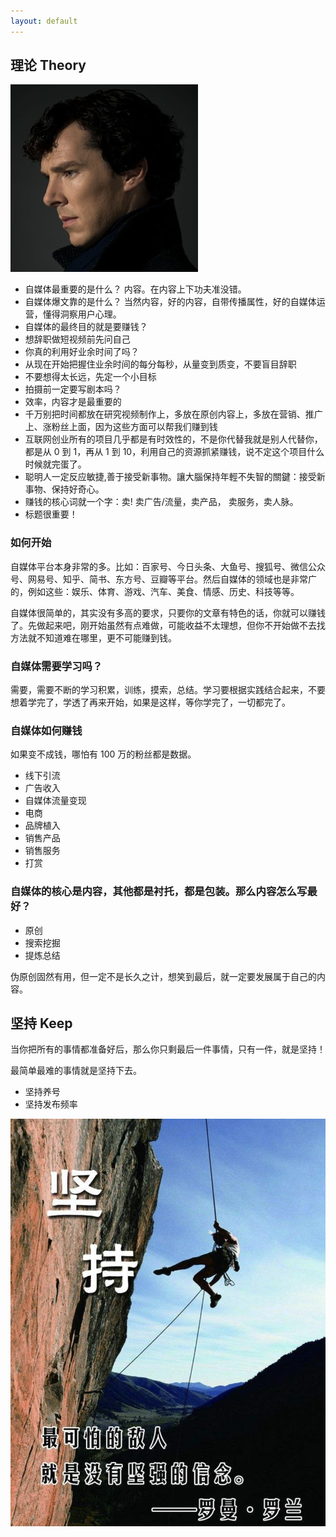 ```yaml
---
layout: default
---
```


## <span id="theory">理论 Theory</span>

<img class="profile-picture" src="sherlock.jpg">

- 自媒体最重要的是什么？ 内容。在内容上下功夫准没错。
- 自媒体爆文靠的是什么？ 当然内容，好的内容，自带传播属性，好的自媒体运营，懂得洞察用户心理。
- 自媒体的最终目的就是要赚钱？
- 想辞职做短视频前先问自己
- 你真的利用好业余时间了吗？
- 从现在开始把握住业余时间的每分每秒，从量变到质变，不要盲目辞职
- 不要想得太长远，先定一个小目标
- 拍摄前一定要写剧本吗？
- 效率，内容才是最重要的
- 千万别把时间都放在研究视频制作上，多放在原创内容上，多放在营销、推广上、涨粉丝上面，因为这些方面可以帮我们赚到钱
- 互联网创业所有的项目几乎都是有时效性的，不是你代替我就是别人代替你，都是从 0 到 1，再从 1 到 10，利用自己的资源抓紧赚钱，说不定这个项目什么时候就完蛋了。
- 聪明人一定反应敏捷,善于接受新事物。讓大腦保持年輕不失智的關鍵：接受新事物、保持好奇心。
- 赚钱的核心词就一个字：卖! 卖广告/流量，卖产品， 卖服务，卖人脉。
- 标题很重要！

### 如何开始

自媒体平台本身非常的多。比如：百家号、今日头条、大鱼号、搜狐号、微信公众号、网易号、知乎、简书、东方号、豆瓣等平台。然后自媒体的领域也是非常广的，例如这些：娱乐、体育、游戏、汽车、美食、情感、历史、科技等等。

自媒体很简单的，其实没有多高的要求，只要你的文章有特色的话，你就可以赚钱了。先做起来吧，刚开始虽然有点难做，可能收益不太理想，但你不开始做不去找方法就不知道难在哪里，更不可能赚到钱。

### 自媒体需要学习吗？

需要，需要不断的学习积累，训练，摸索，总结。学习要根据实践结合起来，不要想着学完了，学透了再来开始，如果是这样，等你学完了，一切都完了。

### 自媒体如何赚钱

如果变不成钱，哪怕有 100 万的粉丝都是数据。

- 线下引流
- 广告收入
- 自媒体流量变现
- 电商
- 品牌植入
- 销售产品
- 销售服务
- 打赏

### 自媒体的核心是内容，其他都是衬托，都是包装。那么内容怎么写最好？

- 原创
- 搜索挖掘
- 提炼总结

伪原创固然有用，但一定不是长久之计，想笑到最后，就一定要发展属于自己的内容。

## <span id="keep">坚持 Keep</span>

当你把所有的事情都准备好后，那么你只剩最后一件事情，只有一件，就是坚持！

最简单最难的事情就是坚持下去。

- 坚持养号
- 坚持发布频率

![](2019-03-05-22-34-59.png)

